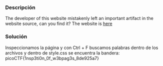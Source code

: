 ### Descripción

The developer of this website mistakenly left an important artifact in the website source, can you find it? The website is [here](http://saturn.picoctf.net:59405/)

### Solución
Inspeccionamos la página y con Ctrl + F buscamos palabras dentro de los archivos y dentro de style.css se encuentra la bandera:
picoCTF{1nsp3ti0n_0f_w3bpag3s_8de925a7}
